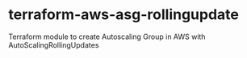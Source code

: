 # terraform-aws-asg-rollingupdate
Terraform module to create Autoscaling Group in AWS with AutoScalingRollingUpdates
